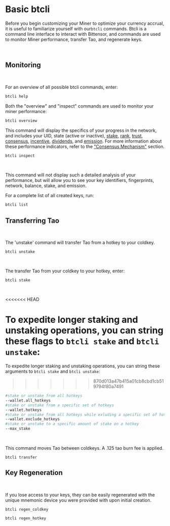 # Basic btcli

Before you begin customizing your Miner to optimize your currency accrual, it is useful to familiarize yourself with our``btcli`` commands. Btcli is a command line interface to interact with Bittensor, and commands are used to monitor Miner performance, transfer Tao, and regenerate keys. 

​
## Monitoring 
​

For an overview of all possible btcli commands, enter: 

```bash
btcli help
```

Both the "overview" and "inspect" commands are used to monitor your miner performance: 

```bash
btcli overview 
```

This command will display the specifics of your progress in the network, and includes your UID, state (active or inactive), [stake](src/../Glossary.md#stake), [rank](src/../../nested/Glossary.md), [trust](src/../../nested/Glossary.md#trust), [consensus](src/../../nested/Glossary.md#consensus), [incentive](src/../../nested/Glossary.md#incentive), [dividends](src/../../nested/Glossary.md#dividends), and [emission](src/../../nested/Glossary.md#inflation). For more information about these performance indicators, refer to the ["Consensus Mechanism"](../nested/Mechanisms.md) section.

```bash
btcli inspect 
```
​

This command will not display such a detailed analysis of your performance, but will allow you to see your key identifiers, fingerprints, network, balance, stake, and emission. 
​

For a complete list of all created keys, run: 

```bash
btcli list
```

## Transferring Tao
​

The 'unstake' command will transfer Tao from a hotkey to your coldkey. 

```bash​
btcli unstake
```
​

The transfer Tao from your coldkey to your hotkey, enter: 

```bash​
btcli stake 
```
​

<<<<<<< HEAD

To expedite longer staking and unstaking operations, you can string these flags to ``btcli stake`` and ``btcli unstake``:
=======
To expedite longer staking and unstaking operations, you can string these arguments to ``btcli stake`` and ``btcli unstake``:
>>>>>>> 870d013a47b415a01cb8cbd1cb519794f80a7491
```bash
#stake or unstake from all hotkeys
--wallet.all_hotkeys 
#stake or unstake from a specific set of hotkeys
--wallet.hotkeys
#stake or unstake from all hotkeys while exluding a specific set of hotkeys
--wallet.exclude_hotkeys
#stake or unstake to a specific amount of stake on a hotkey
--max_stake
```
​

This command moves Tao between coldkeys. A .125 tao burn fee is applied.

```bash​
btcli transfer
```

## Key Regeneration
​

If you lose access to your keys, they can be easily regenerated with the unique mnemonic device you were provided with upon initial creation. 

```bash​
btcli regen_coldkey
```



```bash
btcli regen_hotkey
```
